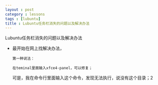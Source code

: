 ```yaml
---
layout : post
category : lessons
tags : [lubuntu]
title : Lubuntu任务栏消失的问题以及解决办法
---
```


<p>Lubuntu任务栏消失的问题以及解决办法</p>
<ul>
  <li>最开始在网上找解决办法，</li>
  
    第一种说法：
    
    在teminal里面输入xfce4-panel，可以修复；

可是，我在命令行里面输入这个命令，发现无法执行，说没有这个目录；2
</ul>